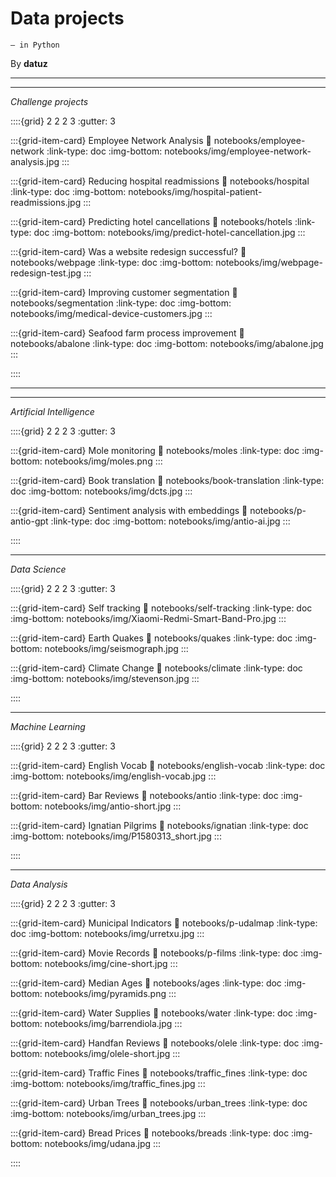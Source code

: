 # Data projects
```{epigraph}
— in Python
```

By **datuz**

---
---
*Challenge projects*

::::{grid} 2 2 2 3
:gutter: 3

:::{grid-item-card} Employee Network Analysis
:link: notebooks/employee-network
:link-type: doc
:img-bottom: notebooks/img/employee-network-analysis.jpg
:::

:::{grid-item-card} Reducing hospital readmissions
:link: notebooks/hospital
:link-type: doc
:img-bottom: notebooks/img/hospital-patient-readmissions.jpg
:::

:::{grid-item-card} Predicting hotel cancellations
:link: notebooks/hotels
:link-type: doc
:img-bottom: notebooks/img/predict-hotel-cancellation.jpg
:::

:::{grid-item-card} Was a website redesign successful?
:link: notebooks/webpage
:link-type: doc
:img-bottom: notebooks/img/webpage-redesign-test.jpg
:::

:::{grid-item-card} Improving customer segmentation
:link: notebooks/segmentation
:link-type: doc
:img-bottom: notebooks/img/medical-device-customers.jpg
:::

:::{grid-item-card} Seafood farm process improvement
:link: notebooks/abalone
:link-type: doc
:img-bottom: notebooks/img/abalone.jpg
:::

::::

---
---
*Artificial Intelligence*

::::{grid} 2 2 2 3
:gutter: 3

:::{grid-item-card} Mole monitoring
:link: notebooks/moles
:link-type: doc
:img-bottom: notebooks/img/moles.png
:::

:::{grid-item-card} Book translation
:link: notebooks/book-translation
:link-type: doc
:img-bottom: notebooks/img/dcts.jpg
:::

:::{grid-item-card} Sentiment analysis with embeddings
:link: notebooks/p-antio-gpt
:link-type: doc
:img-bottom: notebooks/img/antio-ai.jpg
:::

::::

---
*Data Science*

::::{grid} 2 2 2 3
:gutter: 3

:::{grid-item-card} Self tracking
:link: notebooks/self-tracking
:link-type: doc
:img-bottom: notebooks/img/Xiaomi-Redmi-Smart-Band-Pro.jpg
:::

:::{grid-item-card} Earth Quakes
:link: notebooks/quakes
:link-type: doc
:img-bottom: notebooks/img/seismograph.jpg
:::

:::{grid-item-card} Climate Change
:link: notebooks/climate
:link-type: doc
:img-bottom: notebooks/img/stevenson.jpg
:::

::::

---
*Machine Learning*

::::{grid} 2 2 2 3
:gutter: 3

:::{grid-item-card} English Vocab
:link: notebooks/english-vocab
:link-type: doc
:img-bottom: notebooks/img/english-vocab.jpg
:::

:::{grid-item-card} Bar Reviews
:link: notebooks/antio
:link-type: doc
:img-bottom: notebooks/img/antio-short.jpg
:::

:::{grid-item-card} Ignatian Pilgrims
:link: notebooks/ignatian
:link-type: doc
:img-bottom: notebooks/img/P1580313_short.jpg
:::

::::

---
*Data Analysis*

::::{grid} 2 2 2 3
:gutter: 3

:::{grid-item-card} Municipal Indicators
:link: notebooks/p-udalmap
:link-type: doc
:img-bottom: notebooks/img/urretxu.jpg
:::

:::{grid-item-card} Movie Records
:link: notebooks/p-films
:link-type: doc
:img-bottom: notebooks/img/cine-short.jpg
:::

:::{grid-item-card} Median Ages
:link: notebooks/ages
:link-type: doc
:img-bottom: notebooks/img/pyramids.png
:::

:::{grid-item-card} Water Supplies
:link: notebooks/water
:link-type: doc
:img-bottom: notebooks/img/barrendiola.jpg
:::

:::{grid-item-card} Handfan Reviews
:link: notebooks/olele
:link-type: doc
:img-bottom: notebooks/img/olele-short.jpg
:::

:::{grid-item-card} Traffic Fines
:link: notebooks/traffic_fines
:link-type: doc
:img-bottom: notebooks/img/traffic_fines.jpg
:::

:::{grid-item-card} Urban Trees
:link: notebooks/urban_trees
:link-type: doc
:img-bottom: notebooks/img/urban_trees.jpg
:::

:::{grid-item-card} Bread Prices
:link: notebooks/breads
:link-type: doc
:img-bottom: notebooks/img/udana.jpg
:::

::::